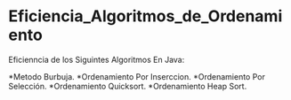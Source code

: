 # Eficiencia_Algoritmos_de_Ordenamiento


Eficienncia de los Siguintes Algoritmos En Java:

*Metodo Burbuja.
*Ordenamiento Por Inserccion.
*Ordenamiento Por Selección.
*Ordenamiento Quicksort.
*Ordenamiento Heap Sort.
